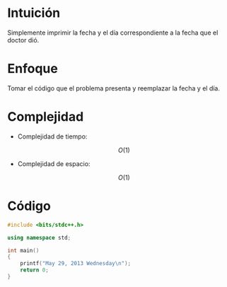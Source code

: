 # Intuición
<!-- Describe your first thoughts on how to solve this problem. -->
Simplemente imprimir la fecha y el día correspondiente a la fecha que el doctor dió.

# Enfoque
<!-- Describe your approach to solving the problem. -->
Tomar el código que el problema presenta y reemplazar la fecha y el día.

# Complejidad
- Complejidad de tiempo:
    <!-- Add your time complexity here, e.g. $$O(n)$$ -->
    $$O(1)$$

- Complejidad de espacio:
    <!-- Add your space complexity here, e.g. $$O(n)$$ -->
    $$O(1)$$

# Código
```cpp
#include <bits/stdc++.h>

using namespace std;

int main()
{
	printf("May 29, 2013 Wednesday\n");
	return 0;
}

```
